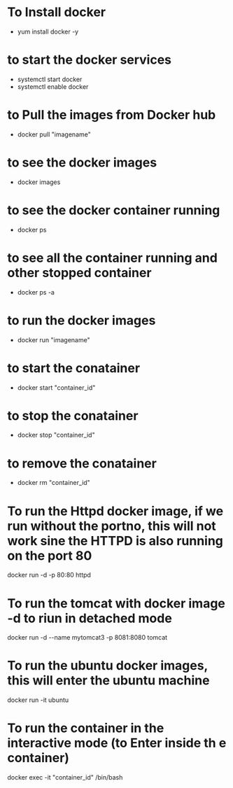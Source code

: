 # To Install docker
- yum install docker -y

# to start the docker services
- systemctl start docker
- systemctl enable docker

# to Pull the images from Docker hub 
- docker pull "imagename"

# to see the docker images
- docker images

# to see the docker container running 
- docker ps

# to see all the container running and other stopped container 
- docker ps -a 

# to run the docker images
- docker run "imagename"

# to start the conatainer
- docker start  "container_id"


# to stop the conatainer
- docker stop "container_id"

# to remove the conatainer
- docker rm "container_id"

# To run the Httpd docker image, if we run without the portno, this will  not work  sine the HTTPD is also running on the port 80

docker run -d -p 80:80 httpd

# To run the tomcat with  docker image -d to riun in detached mode
docker run -d --name mytomcat3 -p 8081:8080 tomcat

# To run the ubuntu docker images, this will enter the ubuntu machine
docker run -it ubuntu

# To run the container in the interactive mode (to Enter inside th e container)
docker exec -it "container_id" /bin/bash
